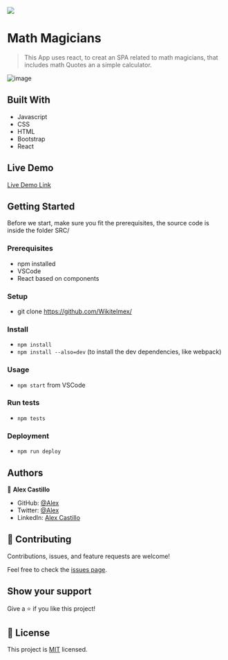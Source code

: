 ![](https://img.shields.io/badge/Microverse-blueviolet)

# Math Magicians
> This App uses react, to creat an SPA related to math magicians, that includes math Quotes an a simple calculator.

![image](https://user-images.githubusercontent.com/59240486/138745218-01d88a8d-8d96-4cdd-9164-3eba3d8f8c7a.png)


## Built With
- Javascript
- CSS
- HTML
- Bootstrap
- React

## Live Demo
[Live Demo Link](https://wikitelmex.github.io/math-magicians/)


## Getting Started
Before we start, make sure you fit the prerequisites, the source code is inside the folder SRC/ 

### Prerequisites
- npm installed
- VSCode
- React based on components

### Setup
- git clone https://github.com/Wikitelmex/
  
### Install
- `npm install`
- `npm install --also=dev` (to install the dev dependencies, like webpack)

### Usage
- `npm start` from VSCode

### Run tests
- `npm tests`

### Deployment
- `npm run deploy`

## Authors
👤 **Alex Castillo**
- GitHub: [@Alex](https://github.com/Wikitelmex)
- Twitter: [@Alex](https://twitter.com/Alejand84515448)
- LinkedIn: [Alex Castillo](https://www.linkedin.com/in/alejandro-castillo-6849131a9/)

## 🤝 Contributing
Contributions, issues, and feature requests are welcome!

Feel free to check the [issues page](https://github.com/Wikitelmex/kanban-capstone/issues).

## Show your support
Give a ⭐️ if you like this project!


## 📝 License
This project is [MIT](./MIT.md) licensed.
